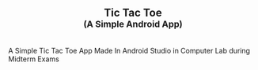 <h2 align='center'>Tic Tac Toe<br><sub align='center'>(A Simple Android App)</sub></h2>
<br>
A Simple Tic Tac Toe App Made In Android Studio in Computer Lab during Midterm Exams

<br>